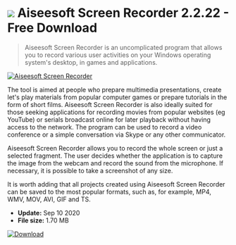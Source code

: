 # ![](https://cdn.softexe.net/static/icon/1/aiseesoft-screen-recorder-8900.png) Aiseesoft Screen Recorder 2.2.22 - Free Download

> Aiseesoft Screen Recorder is an uncomplicated program that allows you to record various user activities on your Windows operating system's desktop, in games and applications.

[![Aiseesoft Screen Recorder](https://gallery.dpcdn.pl/imgc/Tools/85955/g_-_420x350_1.5_-_x9223793f-af48-4ab8-8fb5-17b0be94c61e.jpg)](https://softexe.net/win/multimedia/video/aiseesoft-screen-recorder:haRR.html)

The tool is aimed at people who prepare multimedia presentations, create let's play materials from popular computer games or prepare tutorials in the form of short films. Aiseesoft Screen Recorder is also ideally suited for those seeking applications for recording movies from popular websites (eg YouTube) or serials broadcast online for later playback without having access to the network. The program can be used to record a video conference or a simple conversation via Skype or any other communicator.
 
 Aiseesoft Screen Recorder allows you to record the whole screen or just a selected fragment. The user decides whether the application is to capture the image from the webcam and record the sound from the microphone. If necessary, it is possible to take a screenshot of any size.
 
 It is worth adding that all projects created using Aiseesoft Screen Recorder can be saved to the most popular formats, such as, for example, MP4, WMV, MOV, AVI, GIF and TS.


- **Update:** Sep 10 2020
- **File size:** 1.70 MB

[![Download](https://cdn.softexe.net/static/img/download.png)](https://softexe.net/win/multimedia/video/aiseesoft-screen-recorder:haRR.html)

